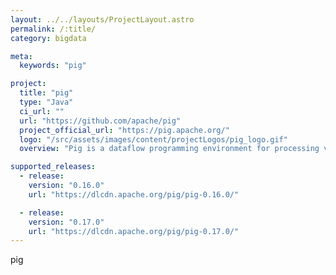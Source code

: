```yaml
---
layout: ../../layouts/ProjectLayout.astro
permalink: /:title/
category: bigdata

meta:
  keywords: "pig"

project:
  title: "pig"
  type: "Java"
  ci_url: ""
  url: "https://github.com/apache/pig"
  project_official_url: "https://pig.apache.org/"
  logo: "/src/assets/images/content/projectLogos/pig_logo.gif"
  overview: "Pig is a dataflow programming environment for processing very large files. Pig's language is called Pig Latin. A Pig Latin program consists of a directed acyclic graph where each node represents an operation that transforms data. Operations are of two flavors: (1) relational-algebra style operations such as join, filter, project; (2) functional-programming style operators such as map, reduce. "

supported_releases:
  - release:
    version: "0.16.0"
    url: "https://dlcdn.apache.org/pig/pig-0.16.0/"

  - release:
    version: "0.17.0"
    url: "https://dlcdn.apache.org/pig/pig-0.17.0/"
---
```


<p>pig</p>
